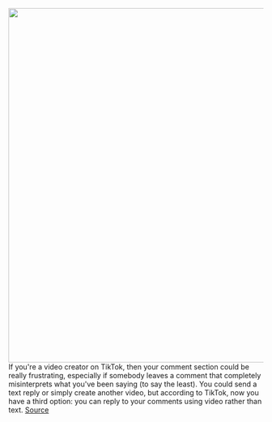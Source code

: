 <img src='https://cdn.vox-cdn.com/thumbor/x4IyRhil_y_IVEpanm7hbmrKiCI=/0x0:2040x1360/1200x800/filters:focal(857x517:1183x843)/cdn.vox-cdn.com/uploads/chorus_image/image/69606152/acastro_190723_1777_tiktok_0003.0.0.jpg' width='700px' /><br/>
If you're a video creator on TikTok, then your comment section could be really frustrating, especially if somebody leaves a comment that completely misinterprets what you've been saying (to say the least). You could send a text reply or simply create another video, but according to TikTok, now you have a third option: you can reply to your comments using video rather than text.
<a href='https://www.theverge.com/22583435/tiktok-reply-video-comments-how-to'> Source <a/>